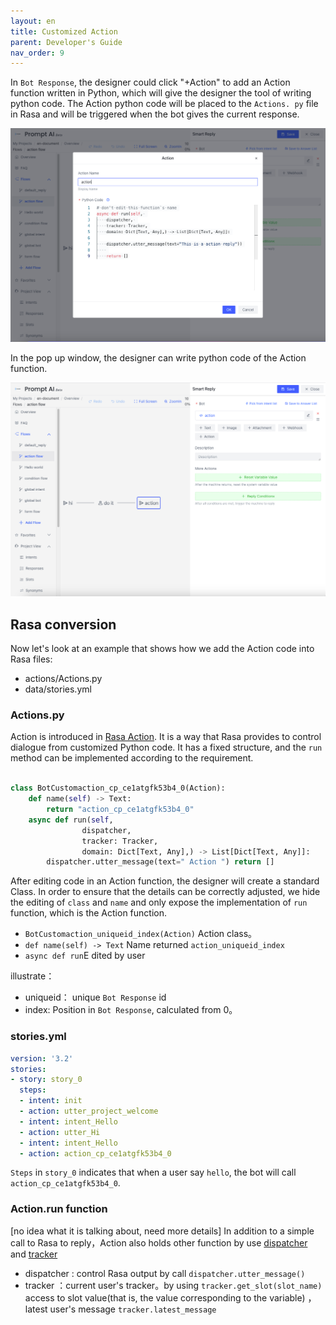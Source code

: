 ```yaml
---
layout: en
title: Customized Action
parent: Developer's Guide
nav_order: 9
---
```


In `Bot Response`, the designer could click "+Action" to add an Action function written in Python, which will give the designer the tool of writing python code.  The Action python code will be placed to the `Actions. py` file in Rasa and will be triggered when the bot gives the current response. 

![action-02](/assets/images/tutorial/action/action-02.png)

In the pop up window, the designer can write python code of the Action function. 

![action-01](/assets/images/tutorial/action/action-01.png)


## Rasa conversion
Now let's look at an example that shows how we add the Action code into Rasa files: 

- actions/Actions.py
- data/stories.yml

### Actions.py

Action is introduced in [Rasa Action](https://rasa.com/docs/rasa/action-server/sdk-actions/).  It is a way that Rasa provides to control dialogue from customized Python code. It has a fixed structure, and the `run` method can be implemented according to the requirement.
```python

class BotCustomaction_cp_ce1atgfk53b4_0(Action):
    def name(self) -> Text:
        return "action_cp_ce1atgfk53b4_0"
    async def run(self,
                dispatcher,
                tracker: Tracker,
                domain: Dict[Text, Any],) -> List[Dict[Text, Any]]:
        dispatcher.utter_message(text=" Action ") return []
```
After editing code in an Action function, the designer will create a standard Class.  In order to ensure that the details can be correctly adjusted, we hide the editing of `class` and `name` and only expose the implementation of `run` function, which is the Action function.

- `BotCustomaction_uniqueid_index(Action)` Action class。
- `def name(self) -> Text` Name returned `action_uniqueid_index`
- `async def run`E dited by user

illustrate：
- uniqueid： unique `Bot Response` id
- index: Position in `Bot Response`, calculated from 0。

### stories.yml

```yaml
version: '3.2'
stories:
- story: story_0
  steps:
  - intent: init
  - action: utter_project_welcome
  - intent: intent_Hello
  - action: utter_Hi
  - intent: intent_Hello
  - action: action_cp_ce1atgfk53b4_0
```

`Steps` in `story_0`  indicates that when a user say `hello`, the bot will call `action_cp_ce1atgfk53b4_0`. 

### Action.run function
[no idea what it is talking about, need more details]
In addition to a simple call to Rasa to reply，Action also holds other function by use [dispatcher](https://rasa.com/docs/rasa/action-server/sdk-dispatcher/) and [tracker](https://rasa.com/docs/rasa/action-server/sdk-tracker) 
- dispatcher : control Rasa output by call `dispatcher.utter_message()`
- tracker ：current user's tracker。by using `tracker.get_slot(slot_name)` access to slot value(that is, the value corresponding to the variable) ，latest user's message `tracker.latest_message`
